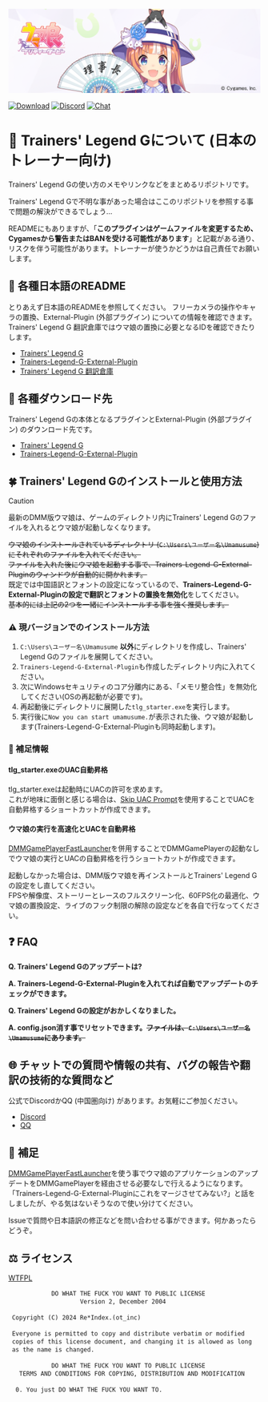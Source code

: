 ![適切!良い判断だな!](./img/akikawayayoi.png)


[![Download](https://img.shields.io/github/v/release/MinamiChiwa/umamusume-localify-zh-CN?color=blue&logoColor=white&label=Download&logo=DocuSign)](https://github.com/MinamiChiwa/Trainers-Legend-G/releases/latest)
[![Discord](https://img.shields.io/discord/973208860217200653?color=blue&label=Discord&logo=Discord&logoColor=white)](https://discord.com/invite/TBCSv5hU69)
[![Chat](https://img.shields.io/badge/Join-QQ%E9%A2%91%E9%81%93-blue?logo=tencent-qq&logoColor=white)](https://qun.qq.com/qqweb/qunpro/share?_wv=3&_wwv=128&inviteCode=1olqdK&from=246610&biz=ka)
# 🏇 Trainers' Legend Gについて (日本のトレーナー向け)
Trainers' Legend Gの使い方のメモやリンクなどをまとめるリポジトリです。

Trainers' Legend Gで不明な事があった場合はここのリポジトリを参照する事で問題の解決ができるでしょう...

READMEにもありますが、「**このプラグインはゲームファイルを変更するため、Cygamesから警告またはBANを受ける可能性があります**」と記載がある通り、リスクを伴う可能性があります。トレーナーが使うかどうかは自己責任でお願いします。

## 📖 各種日本語のREADME
とりあえず日本語のREADMEを参照してください。
フリーカメラの操作やキャラの置換、External-Plugin (外部プラグイン) についての情報を確認できます。Trainers' Legend G 翻訳倉庫ではウマ娘の置換に必要となるIDを確認できたりします。
- [Trainers' Legend G](https://github.com/MinamiChiwa/Trainers-Legend-G/blob/main/readme_JA.md)
- [Trainers-Legend-G-External-Plugin](https://github.com/chinosk6/Trainers-Legend-G-External-Plugin/blob/main/README_JA.md)
- [Trainers' Legend G 翻訳倉庫](https://github.com/MinamiChiwa/Trainers-Legend-G-TRANS/blob/master/readme_ja.md)

## 🥕 各種ダウンロード先
Trainers' Legend Gの本体となるプラグインとExternal-Plugin (外部プラグイン) のダウンロード先です。
- [Trainers' Legend G](https://github.com/MinamiChiwa/Trainers-Legend-G/releases/latest)
- [Trainers-Legend-G-External-Plugin](https://github.com/chinosk6/Trainers-Legend-G-External-Plugin/releases/latest)

## 🍀 Trainers' Legend Gのインストールと使用方法
> [!CAUTION]
> 最新のDMM版ウマ娘は、ゲームのディレクトリ内にTrainers' Legend Gのファイルを入れるとウマ娘が起動しなくなります。

~~ウマ娘のインストールされているディレクトリ (`C:\Users\ユーザー名\Umamusume`) にそれぞれのファイルを入れてください。~~ <br>
~~ファイルを入れた後にウマ娘を起動する事で、Trainers-Legend-G-External-Pluginのウィンドウが自動的に開かれます。~~ <br>
既定では中国語訳とフォントの設定になっているので、**Trainers-Legend-G-External-Pluginの設定で翻訳とフォントの置換を無効化**をしてください。<br>
~~基本的には上記の2つを一緒にインストールする事を強く推奨します。~~

### ⚠ 現バージョンでのインストール方法
1. `C:\Users\ユーザー名\Umamusume` **以外**にディレクトリを作成し、Trainers' Legend Gのファイルを展開してください。
2. `Trainers-Legend-G-External-Plugin`も作成したディレクトリ内に入れてください。
3. 次にWindowsセキュリティのコア分離内にある、「メモリ整合性」を無効化してください(OSの再起動が必要です)。
4. 再起動後にディレクトリに展開した`tlg_starter.exe`を実行します。
5. 実行後に`Now you can start umamusume.`が表示された後、ウマ娘が起動します(Trainers-Legend-G-External-Pluginも同時起動します)。

### 📘 補足情報
#### tlg_starter.exeのUAC自動昇格
tlg_starter.exeは起動時にUACの許可を求めます。<br>
これが地味に面倒と感じる場合は、[Skip UAC Prompt](https://www.sordum.org/16219/skip-uac-prompt-v1-2/)を使用することでUACを自動昇格するショートカットが作成できます。
#### ウマ娘の実行を高速化とUACを自動昇格
[DMMGamePlayerFastLauncher](https://github.com/fa0311/DMMGamePlayerFastLauncher)を併用することでDMMGamePlayerの起動なしでウマ娘の実行とUACの自動昇格を行うショートカットが作成できます。

起動しなかった場合は、DMM版ウマ娘を再インストールとTrainers' Legend Gの設定をし直してください。<br>
FPSや解像度、ストーリーとレースのフルスクリーン化、60FPS化の最適化、ウマ娘の置換設定、ライブのフック制限の解除の設定などを各自で行なってください。

## ❓ FAQ
**Q. Trainers' Legend Gのアップデートは?**

**A. Trainers-Legend-G-External-Pluginを入れてれば自動でアップデートのチェックができます。**

**Q. Trainers' Legend Gの設定がおかしくなりました。**

**A. config.json消す事でリセットできます。~~ファイルは、`C:\Users\ユーザー名\Umamusume`にあります。~~**

## 🌐 チャットでの質問や情報の共有、バグの報告や翻訳の技術的な質問など
公式でDiscordかQQ (中国圏向け) があります。お気軽にご参加ください。
- [Discord](https://discord.com/invite/TBCSv5hU69)
- [QQ](https://qun.qq.com/qqweb/qunpro/share?_wv=3&_wwv=128&inviteCode=1olqdK&from=246610&biz=ka)

## 🔗 補足
[DMMGamePlayerFastLauncher](https://github.com/fa0311/DMMGamePlayerFastLauncher)を使う事でウマ娘のアプリケーションのアップデートをDMMGamePlayerを経由させる必要なしで行えるようになります。
「Trainers-Legend-G-External-Pluginにこれをマージさせてみない?」と話をしましたが、やる気はないそうなので使い分けてください。

Issueで質問や日本語訳の修正などを問い合わせる事ができます。何かあったらどうぞ。

## ⚖ ライセンス
[WTFPL](http://www.wtfpl.net/)

```
            DO WHAT THE FUCK YOU WANT TO PUBLIC LICENSE
                    Version 2, December 2004

 Copyright (C) 2024 Re*Index.(ot_inc)

 Everyone is permitted to copy and distribute verbatim or modified
 copies of this license document, and changing it is allowed as long
 as the name is changed.

            DO WHAT THE FUCK YOU WANT TO PUBLIC LICENSE
   TERMS AND CONDITIONS FOR COPYING, DISTRIBUTION AND MODIFICATION

  0. You just DO WHAT THE FUCK YOU WANT TO.
```

